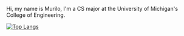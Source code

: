 Hi, my name is Murilo, I'm a CS major at the University of Michigan's College of Engineering. 

[![Top Langs](https://github-readme-stats.vercel.app/api/top-langs/?username=muriloapparecido&layout=compact)](https://github.com/anuraghazra/github-readme-stats)
